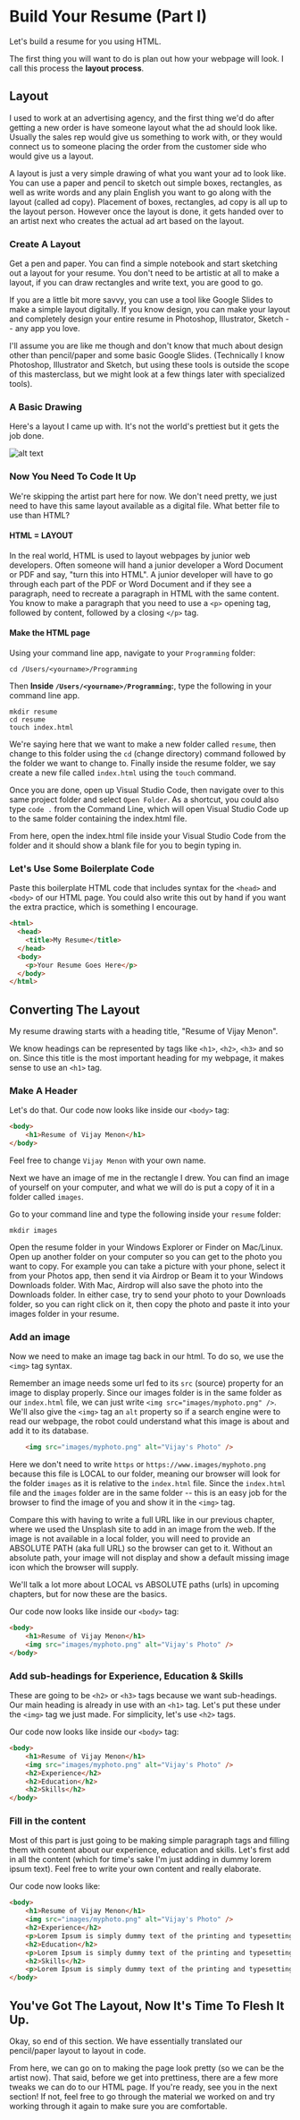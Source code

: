 # Build Your Resume (Part I)

Let's build a resume for you using HTML. 

The first thing you will want to do is plan out how your webpage will look.  I call this process the **layout process**.

## Layout

I used to work at an advertising agency, and the first thing we'd do after getting a new order is have someone layout what the ad should look like.  Usually the sales rep would give us something to work with, or they would connect us to someone placing the order from the customer side who would give us a layout.

A layout is just a very simple drawing of what you want your ad to look like.  You can use a paper and pencil to sketch out simple boxes, rectangles, as well as write words and any plain English you want to go along with the layout (called ad copy).  Placement of boxes, rectangles, ad copy is all up to the layout person.  However once the layout is done, it gets handed over to an artist next who creates the actual ad art based on the layout. 

### Create A Layout

Get a pen and paper.  You can find a simple notebook and start sketching out a layout for your resume.  You don't need to be artistic at all to make a layout, if you can draw rectangles and write text, you are good to go.

If you are a little bit more savvy, you can use a tool like Google Slides to make a simple layout digitally.  If you know design, you can make your layout and completely design your entire resume in Photoshop, Illustrator, Sketch -- any app you love.

I'll assume you are like me though and don't know that much about design other than pencil/paper and some basic Google Slides.  (Technically I know Photoshop, Illustrator and Sketch, but using these tools is outside the scope of this masterclass, but we might look at a few things later with specialized tools).

### A Basic Drawing

Here's a layout I came up with.  It's not the world's prettiest but it gets the job done.

![alt text](simple-resume-layout.jpg "Resume Layout")

### Now You Need To Code It Up

We're skipping the artist part here for now.  We don't need pretty, we just need to have this same layout available as a digital file.   What better file to use than HTML?

#### HTML = LAYOUT 

In the real world, HTML is used to layout webpages by junior web developers.  Often someone will hand a junior developer a Word Document or PDF and say, "turn this into HTML".  A junior developer will have to go through each part of the PDF or Word Document and if they see a paragraph, need to recreate a paragraph in HTML with the same content.   You know to make a paragraph that you need to use a `<p>` opening tag, followed by content, followed by a closing `</p>` tag.

#### Make the HTML page

Using your command line app, navigate to your `Programming` folder:

```
cd /Users/<yourname>/Programming
```

Then **Inside `/Users/<yourname>/Programming`:**, type the following in your command line app.

```
mkdir resume
cd resume
touch index.html
```

We're saying here that we want to make a new folder called `resume`, then change to this folder using the `cd` (change directory) command followed by the folder we want to change to.  Finally inside the resume folder, we say create a new file called `index.html` using the `touch` command.  

Once you are done, open up Visual Studio Code, then navigate over to this same project folder and select `Open Folder`.  As a shortcut, you could also type `code .` from the Command Line, which will open Visual Studio Code up to the same folder containing the index.html file.

From here, open the index.html file inside your Visual Studio Code from the folder and it should show a blank file for you to begin typing in.

### Let's Use Some Boilerplate Code

Paste this boilerplate HTML code that includes syntax for the `<head>` and `<body>` of our HTML page.  You could also write this out by hand if you want the extra practice, which is something I encourage.  

```html
<html>
  <head>
    <title>My Resume</title>
  </head>
  <body>
    <p>Your Resume Goes Here</p>
  </body>
</html>
```

## Converting The Layout

My resume drawing starts with a heading title, "Resume of Vijay Menon".

We know headings can be represented by tags like `<h1>`, `<h2>`, `<h3>` and so on.  Since this title is the most important heading for my webpage, it makes sense to use an `<h1>` tag.

### Make A Header

Let's do that.  Our code now looks like inside our `<body>` tag:

```html
<body>
    <h1>Resume of Vijay Menon</h1>
</body>
```

Feel free to change `Vijay Menon` with your own name.

Next we have an image of me in the rectangle I drew.  You can find an image of yourself on your computer, and what we will do is put a copy of it in a folder called `images`.

Go to your command line and type the following inside your `resume` folder:

```
mkdir images
```

Open the resume folder in your Windows Explorer or Finder on Mac/Linux.  Open up another folder on your computer so you can get to the photo you want to copy.  For example you can take a picture with your phone, select it from your Photos app, then send it via Airdrop or Beam it to your Windows Downloads folder.  With Mac, Airdrop will also save the photo into the Downloads folder.  In either case, try to send your photo to your Downloads folder, so you can right click on it, then copy the photo and paste it into your images folder in your resume.

### Add an image

Now we need to make an image tag back in our html.  To do so, we use the `<img>` tag syntax.

Remember an image needs some url fed to its `src` (source) property for an image to display properly.  Since our images folder is in the same folder as our `index.html` file, we can just write `<img src="images/myphoto.png" />`.  We'll also give the `<img>` tag an `alt` property so if a search engine were to read our webpage, the robot could understand what this image is about and add it to its database.

```html
    <img src="images/myphoto.png" alt="Vijay's Photo" />
```

Here we don't need to write `https` or `https://www.images/myphoto.png` because this file is LOCAL to our folder, meaning our browser will look for the folder `images` as it is relative to the `index.html` file.  Since the `index.html` file and the `images` folder are in the same folder -- this is an easy job for the browser to find the image of you and show it in the `<img>` tag.   

Compare this with having to write a full URL like in our previous chapter, where we used the Unsplash site to add in an image from the web.  If the image is not available in a local folder, you will need to provide an ABSOLUTE PATH (aka full URL) so the browser can get to it.  Without an absolute path, your image will not display and show a default missing image icon which the browser will supply.   

We'll talk a lot more about LOCAL vs ABSOLUTE paths (urls) in upcoming chapters, but for now these are the basics. 

Our code now looks like inside our `<body>` tag:

```html
<body>
    <h1>Resume of Vijay Menon</h1>
    <img src="images/myphoto.png" alt="Vijay's Photo" />
</body>
```

### Add sub-headings for Experience, Education & Skills

These are going to be `<h2>` or `<h3>` tags because we want sub-headings.  Our main heading is already in use with an `<h1>` tag.  Let's put these under the `<img>` tag we just made.  For simplicity, let's use `<h2>` tags.

Our code now looks like inside our `<body>` tag:

```html
<body>
    <h1>Resume of Vijay Menon</h1>
    <img src="images/myphoto.png" alt="Vijay's Photo" />
    <h2>Experience</h2>
    <h2>Education</h2>
    <h2>Skills</h2>
</body>
```

### Fill in the content

Most of this part is just going to be making simple paragraph tags and filling them with content about our experience, education and skills.  Let's first add in all the content (which for time's sake I'm just adding in dummy lorem ipsum text).  Feel free to write your own content and really elaborate.

Our code now looks like:

```html
<body>
    <h1>Resume of Vijay Menon</h1>
    <img src="images/myphoto.png" alt="Vijay's Photo" />
    <h2>Experience</h2>
    <p>Lorem Ipsum is simply dummy text of the printing and typesetting industry. Lorem Ipsum has been the industry's standard dummy text ever since the 1500s, when an unknown printer took a galley of type and scrambled it to make a type specimen book. It has survived not only five centuries, but also the leap into electronic typesetting, remaining essentially unchanged. It was popularised in the 1960s with the release of Letraset sheets containing Lorem Ipsum passages, and more recently with desktop publishing software like Aldus PageMaker including versions of Lorem Ipsum.</p>
    <h2>Education</h2>
    <p>Lorem Ipsum is simply dummy text of the printing and typesetting industry. Lorem Ipsum has been the industry's standard dummy text ever since the 1500s, when an unknown printer took a galley of type and scrambled it to make a type specimen book. It has survived not only five centuries, but also the leap into electronic typesetting, remaining essentially unchanged. It was popularised in the 1960s with the release of Letraset sheets containing Lorem Ipsum passages, and more recently with desktop publishing software like Aldus PageMaker including versions of Lorem Ipsum.</p>
    <h2>Skills</h2>
    <p>Lorem Ipsum is simply dummy text of the printing and typesetting industry. Lorem Ipsum has been the industry's standard dummy text ever since the 1500s, when an unknown printer took a galley of type and scrambled it to make a type specimen book. It has survived not only five centuries, but also the leap into electronic typesetting, remaining essentially unchanged. It was popularised in the 1960s with the release of Letraset sheets containing Lorem Ipsum passages, and more recently with desktop publishing software like Aldus PageMaker including versions of Lorem Ipsum.</p>
</body>
```

## You've Got The Layout, Now It's Time To Flesh It Up.

Okay, so end of this section.  We have essentially translated our pencil/paper layout to layout in code.  

From here, we can go on to making the page look pretty (so we can be the artist now).  That said, before we get into prettiness, there are a few more tweaks we can do to our HTML page.   If you're ready, see you in the next section!  If not, feel free to go through the material we worked on and try working through it again to make sure you are comfortable.